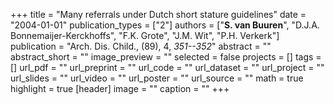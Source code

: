 +++
title = "Many referrals under Dutch short stature guidelines"
date = "2004-01-01"
publication_types = ["2"]
authors = ["**S. van Buuren**", "D.J.A. Bonnemaijer-Kerckhoffs", "F.K. Grote", "J.M. Wit", "P.H. Verkerk"]
publication = "Arch. Dis. Child., (89), 4, _351--352_"
abstract = ""
abstract_short = ""
image_preview = ""
selected = false
projects = []
tags = []
url_pdf = ""
url_preprint = ""
url_code = ""
url_dataset = ""
url_project = ""
url_slides = ""
url_video = ""
url_poster = ""
url_source = ""
math = true
highlight = true
[header]
image = ""
caption = ""
+++
